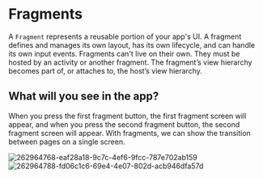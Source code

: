 # Fragments 

A `Fragment` represents a reusable portion of your app's UI. A fragment defines and manages its own layout, has its own lifecycle, and can handle its own input events. Fragments can't live on their own. They must be hosted by an activity or another fragment. The fragment’s view hierarchy becomes part of, or attaches to, the host’s view hierarchy.

## What will you see in the app?

When you press the first fragment button, the first fragment screen will appear, and when you press the second fragment button, the second fragment screen will appear.
With fragments, we can show the transition between pages on a single screen.

![262964768-eaf28a18-9c7c-4ef6-9fcc-787e702ab159](https://github.com/aydozy/FragmentJava/assets/104395137/beca2636-2b54-488f-8018-91fbf568e45f)
![262964788-fd06c1c6-69e4-4e07-802d-acb946dfa57d](https://github.com/aydozy/FragmentJava/assets/104395137/fc57fc72-f878-49ea-9225-f4d16f83ad51)

